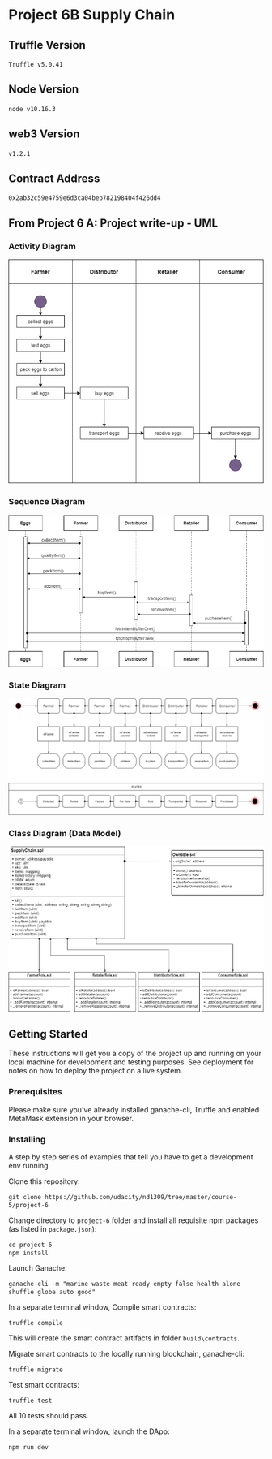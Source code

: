 # Project 6B Supply Chain

## Truffle Version
>
    Truffle v5.0.41 
>

## Node Version
>
    node v10.16.3
>

## web3 Version
>
    v1.2.1
>
## Contract Address
>
    0x2ab32c59e4759e6d3ca04beb782198404f426dd4 
>

## From Project 6 A: Project write-up - UML

### Activity Diagram
![Activity Diagram](images/Activity_Diagram.png)

### Sequence Diagram
![Sequence Diagram](images/Sequence_Diagram.png)

### State Diagram
![State Diagram](images/State_Diagram.png)


### Class Diagram (Data Model)
![Class Diagram](images/Class_Diagram.png)





## Getting Started

These instructions will get you a copy of the project up and running on your local machine for development and testing purposes. See deployment for notes on how to deploy the project on a live system.

### Prerequisites

Please make sure you've already installed ganache-cli, Truffle and enabled MetaMask extension in your browser.

### Installing

A step by step series of examples that tell you have to get a development env running

Clone this repository:

```
git clone https://github.com/udacity/nd1309/tree/master/course-5/project-6
```

Change directory to ```project-6``` folder and install all requisite npm packages (as listed in ```package.json```):

```
cd project-6
npm install
```

Launch Ganache:

```
ganache-cli -m "marine waste meat ready empty false health alone shuffle globe auto good"
```

In a separate terminal window, Compile smart contracts:

```
truffle compile
```

This will create the smart contract artifacts in folder ```build\contracts```.

Migrate smart contracts to the locally running blockchain, ganache-cli:

```
truffle migrate
```

Test smart contracts:

```
truffle test
```

All 10 tests should pass.

In a separate terminal window, launch the DApp:

```
npm run dev
```
